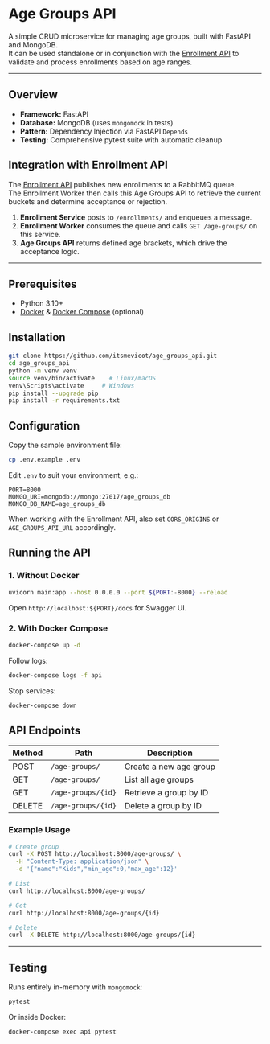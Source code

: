 # Age Groups API  

A simple CRUD microservice for managing age groups, built with FastAPI and MongoDB.  
It can be used standalone or in conjunction with the [Enrollment API](https://github.com/itsmevicot/enrollment_api)
to validate and process enrollments based on age ranges.

---

## Overview

- **Framework:** FastAPI  
- **Database:** MongoDB (uses `mongomock` in tests)  
- **Pattern:** Dependency Injection via FastAPI `Depends`  
- **Testing:** Comprehensive pytest suite with automatic cleanup  

## Integration with Enrollment API

The [Enrollment API](https://github.com/itsmevicot/enrollment_api) publishes new enrollments to a RabbitMQ queue.  
The Enrollment Worker then calls this Age Groups API to retrieve the current buckets and determine acceptance or rejection.  

1. **Enrollment Service** posts to `/enrollments/` and enqueues a message.  
2. **Enrollment Worker** consumes the queue and calls `GET /age-groups/` on this service.  
3. **Age Groups API** returns defined age brackets, which drive the acceptance logic.

---

## Prerequisites

- Python 3.10+  
- [Docker](https://www.docker.com/) & [Docker Compose](https://docs.docker.com/compose/) (optional)

## Installation

```bash
git clone https://github.com/itsmevicot/age_groups_api.git
cd age_groups_api
python -m venv venv
source venv/bin/activate    # Linux/macOS
venv\Scripts\activate     # Windows
pip install --upgrade pip
pip install -r requirements.txt
```

## Configuration

Copy the sample environment file:

```bash
cp .env.example .env
```

Edit `.env` to suit your environment, e.g.: 

```dotenv
PORT=8000
MONGO_URI=mongodb://mongo:27017/age_groups_db
MONGO_DB_NAME=age_groups_db
```  

When working with the Enrollment API, also set `CORS_ORIGINS` or `AGE_GROUPS_API_URL` accordingly.

## Running the API

### 1. Without Docker

```bash
uvicorn main:app --host 0.0.0.0 --port ${PORT:-8000} --reload
```

Open `http://localhost:${PORT}/docs` for Swagger UI.

### 2. With Docker Compose

```bash
docker-compose up -d
```  

Follow logs:

```bash
docker-compose logs -f api
```  

Stop services:

```bash
docker-compose down
```  

## API Endpoints

| Method | Path               | Description                  |
|--------|--------------------|------------------------------|
| POST   | `/age-groups/`     | Create a new age group       |
| GET    | `/age-groups/`     | List all age groups          |
| GET    | `/age-groups/{id}` | Retrieve a group by ID       |
| DELETE | `/age-groups/{id}` | Delete a group by ID         |

### Example Usage

```bash
# Create group
curl -X POST http://localhost:8000/age-groups/ \
  -H "Content-Type: application/json" \
  -d '{"name":"Kids","min_age":0,"max_age":12}'

# List
curl http://localhost:8000/age-groups/

# Get
curl http://localhost:8000/age-groups/{id}

# Delete
curl -X DELETE http://localhost:8000/age-groups/{id}
```

---

## Testing

Runs entirely in-memory with `mongomock`:

```bash
pytest
```  

Or inside Docker:

```bash
docker-compose exec api pytest
```
